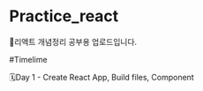 # Practice_react

💎리액트 개념정리 공부용 업로드입니다.

#Timelime

🗓️Day 1 - Create React App, Build files, Component
